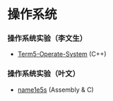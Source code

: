 # 操作系统

### 操作系统实验（李文生）

- [Term5-Operate-System](https://github.com/Cowboy-Spike-Spiegel/Term5-Operate-System) (C++)

### 操作系统实验（叶文）

- [name1e5s](https://github.com/name1e5s/playground/tree/master/OS-Lab) (Assembly & C)
